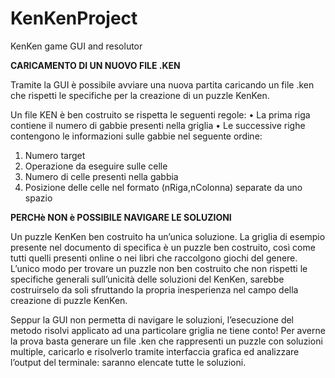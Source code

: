 # KenKenProject
KenKen game GUI and resolutor

**CARICAMENTO DI UN NUOVO FILE .KEN**

Tramite la GUI è possibile avviare una nuova partita caricando un file .ken che rispetti le specifiche per la creazione di un puzzle KenKen.

Un file KEN è ben costruito se rispetta le seguenti regole:
•	La prima riga contiene il numero di gabbie presenti nella griglia
•	Le successive righe contengono le informazioni sulle gabbie nel seguente ordine:
  1.	Numero target
  2.	Operazione da eseguire sulle celle
  3.	Numero di celle presenti nella gabbia
  4.	Posizione delle celle nel formato (nRiga,nColonna) separate da uno spazio
  
  
  
**PERCHè NON è POSSIBILE NAVIGARE LE SOLUZIONI**

Un puzzle KenKen ben costruito ha un’unica soluzione. La griglia di esempio presente nel documento di specifica è un puzzle ben costruito, così come tutti quelli presenti online o nei libri che raccolgono giochi del genere.
L’unico modo per trovare un puzzle non ben costruito che non rispetti le specifiche generali sull’unicità delle soluzioni del KenKen, sarebbe costruirselo da soli sfruttando la propria inesperienza nel campo della creazione di puzzle KenKen.

Seppur la GUI non permetta di navigare le soluzioni, l’esecuzione del metodo risolvi applicato ad una particolare griglia ne tiene conto! 
Per averne la prova basta generare un file .ken che rappresenti un puzzle con soluzioni multiple, caricarlo e risolverlo tramite interfaccia grafica ed analizzare l’output del terminale: saranno elencate tutte le soluzioni. 

